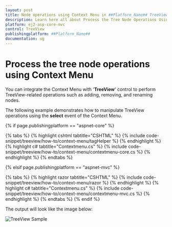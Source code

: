 ```yaml
---
layout: post
title: Node operations using Context Menu in ##Platform_Name## TreeView Control | Syncfusion
description: Learn here all about Process the Tree Node Operations Using Context Menu in Syncfusion ##Platform_Name## TreeView control of syncfusion and more.
platform: ej2-asp-core-mvc
control: TreeView
publishingplatform: ##Platform_Name##
documentation: ug
---
```


# Process the tree node operations using Context Menu

You can integrate the Context Menu with '**TreeView**' control to perform TreeView-related operations such as adding, removing, and renaming nodes.

The following example demonstrates how to manipulate TreeView operations using the **select** event of the Context Menu.

{% if page.publishingplatform == "aspnet-core" %}

{% tabs %}
{% highlight cshtml tabtitle="CSHTML" %}
{% include code-snippet/treeview/how-to/context-menu/tagHelper %}
{% endhighlight %}
{% highlight c# tabtitle="Contextmenu.cs" %}
{% include code-snippet/treeview/how-to/context-menu/contextmenu-core.cs %}
{% endhighlight %}
{% endtabs %}

{% elsif page.publishingplatform == "aspnet-mvc" %}

{% tabs %}
{% highlight razor tabtitle="CSHTML" %}
{% include code-snippet/treeview/how-to/context-menu/razor %}
{% endhighlight %}
{% highlight c# tabtitle="Contextmenu.cs" %}
{% include code-snippet/treeview/how-to/context-menu/contextmenu-mvc.cs %}
{% endhighlight %}
{% endtabs %}
{% endif %}



The output will look like the image below:

![TreeView Sample](../images/contextmenu.PNG)